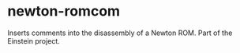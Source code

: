 # newton-romcom
Inserts comments into the disassembly of a Newton ROM. Part of the Einstein project.
